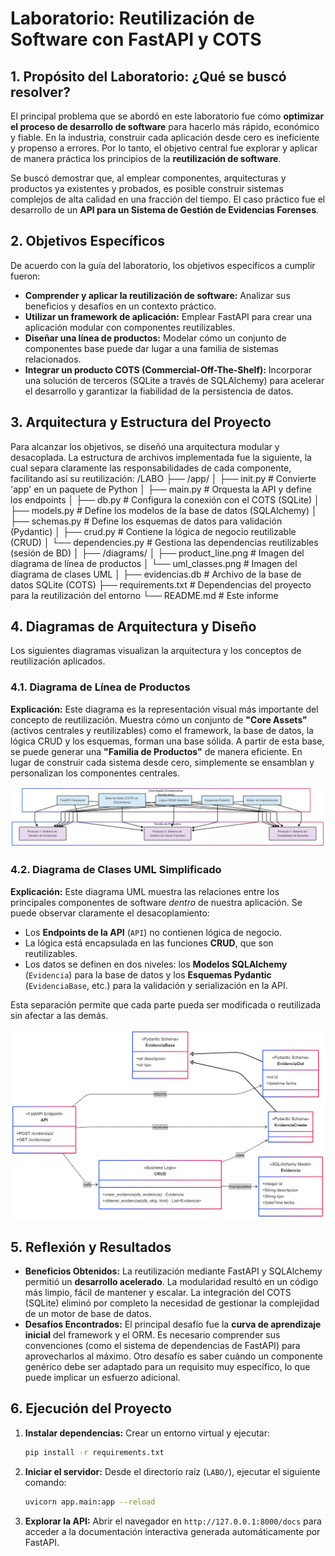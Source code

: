 # Laboratorio: Reutilización de Software con FastAPI y COTS

## 1. Propósito del Laboratorio: ¿Qué se buscó resolver?

El principal problema que se abordó en este laboratorio fue cómo **optimizar el proceso de desarrollo de software** para hacerlo más rápido, económico y fiable. En la industria, construir cada aplicación desde cero es ineficiente y propenso a errores. Por lo tanto, el objetivo central fue explorar y aplicar de manera práctica los principios de la **reutilización de software**.

Se buscó demostrar que, al emplear componentes, arquitecturas y productos ya existentes y probados, es posible construir sistemas complejos de alta calidad en una fracción del tiempo. El caso práctico fue el desarrollo de un **API para un Sistema de Gestión de Evidencias Forenses**.

## 2. Objetivos Específicos

De acuerdo con la guía del laboratorio, los objetivos específicos a cumplir fueron:

* **Comprender y aplicar la reutilización de software:** Analizar sus beneficios y desafíos en un contexto práctico.
* **Utilizar un framework de aplicación:** Emplear FastAPI para crear una aplicación modular con componentes reutilizables.
* **Diseñar una línea de productos:** Modelar cómo un conjunto de componentes base puede dar lugar a una familia de sistemas relacionados.
* **Integrar un producto COTS (Commercial-Off-The-Shelf):** Incorporar una solución de terceros (SQLite a través de SQLAlchemy) para acelerar el desarrollo y garantizar la fiabilidad de la persistencia de datos.

## 3. Arquitectura y Estructura del Proyecto

Para alcanzar los objetivos, se diseñó una arquitectura modular y desacoplada. La estructura de archivos implementada fue la siguiente, la cual separa claramente las responsabilidades de cada componente, facilitando así su reutilización:
/LABO
├── /app/
│   ├── init.py         # Convierte 'app' en un paquete de Python
│   ├── main.py             # Orquesta la API y define los endpoints
│   ├── db.py               # Configura la conexión con el COTS (SQLite)
│   ├── models.py           # Define los modelos de la base de datos (SQLAlchemy)
│   ├── schemas.py          # Define los esquemas de datos para validación (Pydantic)
│   ├── crud.py             # Contiene la lógica de negocio reutilizable (CRUD)
│   └── dependencies.py     # Gestiona las dependencias reutilizables (sesión de BD)
│
├── /diagrams/
│   ├── product_line.png    # Imagen del diagrama de línea de productos
│   └── uml_classes.png     # Imagen del diagrama de clases UML
│
├── evidencias.db           # Archivo de la base de datos SQLite (COTS)
├── requirements.txt        # Dependencias del proyecto para la reutilización del entorno
└── README.md               # Este informe
## 4. Diagramas de Arquitectura y Diseño

Los siguientes diagramas visualizan la arquitectura y los conceptos de reutilización aplicados.

### 4.1. Diagrama de Línea de Productos

**Explicación:** Este diagrama es la representación visual más importante del concepto de reutilización. Muestra cómo un conjunto de **"Core Assets"** (activos centrales y reutilizables) como el framework, la base de datos, la lógica CRUD y los esquemas, forman una base sólida. A partir de esta base, se puede generar una **"Familia de Productos"** de manera eficiente. En lugar de construir cada sistema desde cero, simplemente se ensamblan y personalizan los componentes centrales.

![Diagrama de Línea de Productos](diagrams/product_line.png)

### 4.2. Diagrama de Clases UML Simplificado

**Explicación:** Este diagrama UML muestra las relaciones entre los principales componentes de software *dentro* de nuestra aplicación. Se puede observar claramente el desacoplamiento:

* Los **Endpoints de la API** (`API`) no contienen lógica de negocio.
* La lógica está encapsulada en las funciones **CRUD**, que son reutilizables.
* Los datos se definen en dos niveles: los **Modelos SQLAlchemy** (`Evidencia`) para la base de datos y los **Esquemas Pydantic** (`EvidenciaBase`, etc.) para la validación y serialización en la API.

Esta separación permite que cada parte pueda ser modificada o reutilizada sin afectar a las demás.

![Diagrama de Clases UML](diagrams/uml_classes.png)

## 5. Reflexión y Resultados

* **Beneficios Obtenidos:** La reutilización mediante FastAPI y SQLAlchemy permitió un **desarrollo acelerado**. La modularidad resultó en un código más limpio, fácil de mantener y escalar. La integración del COTS (SQLite) eliminó por completo la necesidad de gestionar la complejidad de un motor de base de datos.
* **Desafíos Encontrados:** El principal desafío fue la **curva de aprendizaje inicial** del framework y el ORM. Es necesario comprender sus convenciones (como el sistema de dependencias de FastAPI) para aprovecharlos al máximo. Otro desafío es saber cuándo un componente genérico debe ser adaptado para un requisito muy específico, lo que puede implicar un esfuerzo adicional.

## 6. Ejecución del Proyecto

1.  **Instalar dependencias:** Crear un entorno virtual y ejecutar:
    ```bash
    pip install -r requirements.txt
    ```
2.  **Iniciar el servidor:** Desde el directorio raíz (`LABO/`), ejecutar el siguiente comando:
    ```bash
    uvicorn app.main:app --reload
    ```
3.  **Explorar la API:** Abrir el navegador en `http://127.0.0.1:8000/docs` para acceder a la documentación interactiva generada automáticamente por FastAPI.
